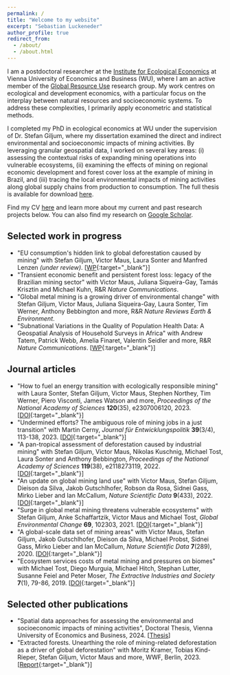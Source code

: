```yaml
---
permalink: /
title: "Welcome to my website"
excerpt: "Sebastian Luckeneder"
author_profile: true
redirect_from: 
  - /about/
  - /about.html
---
```


I am a postdoctoral researcher at the <a href="https://www.wu.ac.at/en/ecolecon/institute" target="_blank">Institute for Ecological Economics</a> at Vienna University of Economics and Business (WU), where I am an active member of the <a href="https://resource-use.global/" target="_blank">Global Resource Use</a> research group. My work centres on ecological and development economics, with a particular focus on the interplay between natural resources and socioeconomic systems. To address these complexities, I primarily apply econometric and statistical methods.

I completed my PhD in ecological economics at WU under the supervision of Dr. Stefan Giljum, where my dissertation examined the direct and indirect environmental and socioeconomic impacts of mining activities. By leveraging granular geospatial data, I worked on several key areas: (i) assessing the contextual risks of expanding mining operations into vulnerable ecosystems, (ii) examining the effects of mining on regional economic development and forest cover loss at the example of mining in Brazil, and (iii) tracing the local environmental impacts of mining activities along global supply chains from production to consumption. The full thesis is available for download <a href="https://sluckeneder.github.io/files/Luckeneder-thesis-2024.pdf" target="_blank" onclick="gtag('event', 'download', {'event_category': 'PDF', 'event_label': 'thesis'});">here</a>.

Find my CV <a href="https://sluckeneder.github.io/files/CV.pdf" target="_blank" onclick="gtag('event', 'download', {'event_category': 'PDF', 'event_label': 'CV'});">here</a> and learn more about my current and past research projects below. You can also find my research on <a href="https://scholar.google.at/citations?user=lggrSN4AAAAJ" target="_blank">Google Scholar</a>.

## Selected work in progress 

* "EU consumption's hidden link to global deforestation caused by mining" with Stefan Giljum, Victor Maus, Laura Sonter and Manfred Lenzen _(under review)_. [[WP](https://research.wu.ac.at/en/publications/eu-consumptions-hidden-link-to-global-deforestation-caused-by-min){:target="_blank"}]
* "Transient economic benefit and persistent forest loss: legacy of the Brazilian mining sector" with Victor Maus, Juliana Siqueira-Gay, Tamás Krisztin and Michael Kuhn, R&R _Nature Communications_.
* "Global metal mining is a growing driver of environmental change" with Stefan Giljum, Victor Maus, Juliana Siqueira-Gay, Laura Sonter, Tim Werner, Anthony Bebbington and more, R&R _Nature Reviews Earth & Environment_.
* "Subnational Variations in the Quality of Population Health Data: A Geospatial Analysis of Household Surveys in Africa" with Andrew Tatem, Patrick Webb, Amelia Finaret, Valentin Seidler and more, R&R _Nature Communications_. [[WP](https://papers.ssrn.com/sol3/papers.cfm?abstract_id=4508419){:target="_blank"}]

## Journal articles

* "How to fuel an energy transition with ecologically responsible mining" with Laura Sonter, Stefan Giljum, Victor Maus, Stephen Northey, Tim Werner, Piero Visconti, James Watson and more, _Proceedings of the National Academy of Sciences_ **120**(35), e2307006120, 2023. [[DOI](https://doi.org/10.1073/pnas.2307006120){:target="_blank"}]
* "Undermined efforts? The ambiguous role of mining jobs in a just transition" with Martin Cerny, _Journal für Entwicklungspolitik_ **39**(3/4), 113-138, 2023. [[DOI](https://doi.org/10.20446/JEP-2414-3197-39-3-113){:target="_blank"}]
* "A pan-tropical assessment of deforestation caused by industrial mining" with Stefan Giljum, Victor Maus, Nikolas Kuschnig, Michael Tost, Laura Sonter and Anthony Bebbington, _Proceedings of the National Academy of Sciences_ **119**(38), e2118273119, 2022. [[DOI](https://doi.org/10.1073/pnas.2118273119){:target="_blank"}]
* "An update on global mining land use" with Victor Maus, Stefan Giljum, Dieison da Silva, Jakob Gutschlhofer, Robson da Rosa, Sidnei Gass, Mirko Lieber and Ian McCallum, _Nature Scientific Data_ **9**(433), 2022. [[DOI](https://doi.org/10.1038/s41597-022-01547-4){:target="_blank"}]
* "Surge in global metal mining threatens vulnerable ecosystems" with Stefan Giljum, Anke Schaffartzik, Victor Maus and Michael Tost, _Global Environmental Change_ **69**, 102303, 2021. [[DOI](https://doi.org/10.1016/j.gloenvcha.2021.102303){:target="_blank"}]
* "A global-scale data set of mining areas" with Victor Maus, Stefan Giljum, Jakob Gutschlhofer, Dieison da Silva, Michael Probst, Sidnei Gass, Mirko Lieber and Ian McCallum, _Nature Scientific Data_ **7**(289), 2020. [[DOI](https://doi.org/10.1038/s41597-020-00624-w){:target="_blank"}]
* "Ecosystem services costs of metal mining and pressures on biomes" with Michael Tost, Diego Murguia, Michael Hitch, Stephan Lutter, Susanne Feiel and Peter Moser, _The Extractive Industries and Society_ **7**(1), 79-86, 2019. [[DOI](https://doi.org/10.1016/j.exis.2019.11.013){:target="_blank"}]

##  Selected other publications

* "Spatial data approaches for assessing the environmental and socioeconomic impacts of mining activities", Doctoral Thesis, Vienna University of Economics and Business, 2024. [<a href="https://sluckeneder.github.io/files/Luckeneder-thesis-2024.pdf" target="_blank" onclick="gtag('event', 'download', {'event_category': 'PDF', 'event_label': 'thesis'});">Thesis</a>]
* "Extracted forests. Unearthing the role of mining-related deforestation as a driver of global deforestation" with Moritz Kramer, Tobias Kind-Rieper, Stefan Giljum, Victor Maus and more, WWF, Berlin, 2023. [[Report](https://www.wwf.de/fileadmin/fm-wwf/Publikationen-PDF/Wald/WWF-Studie-Extracted-Forests.pdf){:target="_blank"}]
